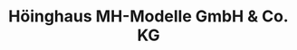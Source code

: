 ---
title: "Höinghaus MH-Modelle GmbH & Co. KG"
url: /hille/hoeinghaus-mh-modelle-gmbh-und-co-kg/
shop: Kleidung
---